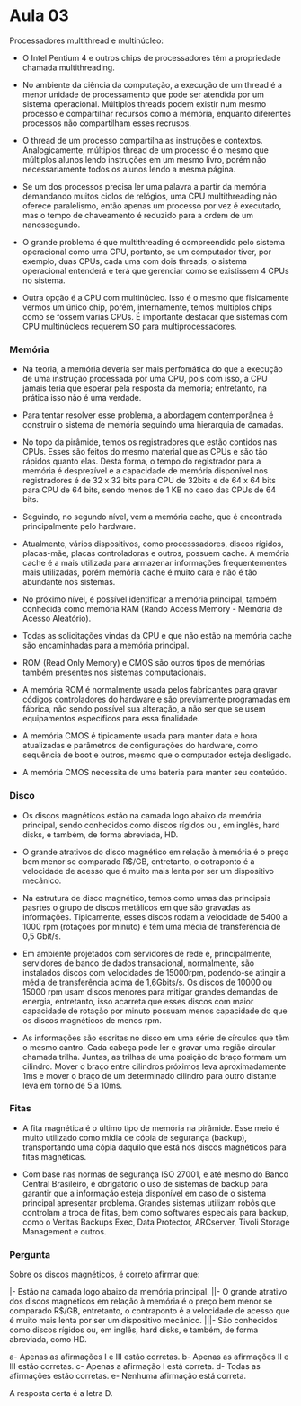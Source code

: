 # Aula 03

Processadores multithread e multinúcleo:

- O Intel Pentium 4 e outros chips de processadores têm a propriedade chamada multithreading.

- No ambiente da ciência da computação, a execução de um thread é a menor unidade de processamento que pode ser atendida por um sistema operacional. Múltiplos threads podem existir num mesmo processo e compartilhar recursos como a memória, enquanto diferentes processos não compartilham esses recrusos.

- O thread de um processo compartilha as instruções e contextos. Analogicamente, múltiplos thread de um processo é o mesmo que múltiplos alunos lendo instruções em um mesmo livro, porém não necessariamente todos os alunos lendo a mesma página.

- Se um dos processos precisa ler uma palavra a partir da memória demandando muitos ciclos de relógios, uma CPU multithreading não oferece paralelismo, então apenas um processo por vez é executado, mas o tempo de chaveamento é reduzido para a ordem de um nanossegundo.

- O grande problema é que multithreading é compreendido pelo sistema operacional como uma CPU, portanto, se um computador tiver, por exemplo, duas CPUs, cada uma com dois threads, o sistema operacional entenderá e terá que gerenciar como se existissem 4 CPUs no sistema.

- Outra opção é a CPU com multinúcleo. Isso é o mesmo que fisicamente vermos um único chip, porém, internamente, temos múltiplos chips como se fossem várias CPUs. É importante destacar que sistemas com CPU multinúcleos requerem SO para multiprocessadores.

### Memória

- Na teoria, a memória deveria ser mais perfomática do que a execução de uma instrução processada por uma CPU, pois com isso, a CPU jamais teria que esperar pela resposta da memória; entretanto, na prática isso não é uma verdade.

- Para tentar resolver esse problema, a abordagem contemporânea é construir o sistema de memória seguindo uma hierarquia de camadas.

- No topo da pirâmide, temos os registradores que estão contidos nas CPUs. Esses são feitos do mesmo material que as CPUs e são tão rápidos quanto elas. Desta forma, o tempo do registrador para a memória é desprezível e a capacidade de memória disponível nos registradores é de 32 x 32 bits para CPU de 32bits e de 64 x 64 bits para CPU de 64 bits, sendo menos de 1 KB no caso das CPUs de 64 bits.

- Seguindo, no segundo nível, vem a memória cache, que é encontrada principalmente pelo hardware.

- Atualmente, vários dispositivos, como processsadores, discos rígidos, placas-mãe, placas controladoras e outros, possuem cache. A memória cache é a mais utilizada para armazenar informações frequentementes mais utilizadas, porém memória cache é muito cara e não é tão abundante nos sistemas.

- No próximo nível, é possível identificar a memória principal, também conhecida como memória RAM (Rando Access Memory - Memória de Acesso Aleatório).

- Todas as solicitações vindas da CPU e que não estão na memória cache são encaminhadas para a memória principal.

- ROM (Read Only Memory) e CMOS são outros tipos de memórias também presentes nos sistemas computacionais.

- A memória ROM é normalmente usada pelos fabricantes para gravar códigos controladores do hardware e são previamente programadas em fábrica, não sendo possível sua alteração, a não ser que se usem equipamentos específicos para essa finalidade.

- A memória CMOS é tipicamente usada para manter data e hora atualizadas e parâmetros de configurações do hardware, como sequência de boot e outros, mesmo que o computador esteja desligado.

- A memória CMOS necessita de uma bateria para manter seu conteúdo.

### Disco

- Os discos magnéticos estão na camada logo abaixo da memória principal, sendo conhecidos como discos rígidos ou , em inglês, hard disks, e também, de forma abreviada, HD.

- O grande atrativos do disco magnético em relação à memória é o preço bem menor se comparado R$/GB, entretanto, o cotraponto é a velocidade de acesso que é muito mais lenta por ser um dispositivo mecânico.

- Na estrutura de disco magnético, temos como umas das principais pasrtes o grupo de discos metálicos em que são gravadas as informações. Tipicamente, esses discos rodam a velocidade de 5400 a 1000 rpm (rotações por minuto) e têm uma média de transferência de 0,5 Gbit/s.

- Em ambiente projetados com servidores de rede e, principalmente, servidores de banco de dados transacional, normalmente, são instalados discos com velocidades de 15000rpm, podendo-se atingir a média de transferência acima de 1,6Gbits/s. Os discos de 10000 ou 15000 rpm usam discos menores para mitigar grandes demandas de energia, entretanto, isso acarreta que esses discos com maior capacidade de rotação por minuto possuam menos capacidade do que os discos magnéticos de menos rpm.

- As informações são escritas no disco em uma série de círculos que têm o mesmo cantro. Cada cabeça pode ler e gravar uma região circular chamada trilha. Juntas, as trilhas de uma posição do braço formam um cilindro. Mover o braço entre cilindros próximos leva aproximadamente 1ms e mover o braço de um determinado cilindro para outro distante leva em torno de 5 a 10ms.

### Fitas

- A fita magnética é o último tipo de memória na pirâmide. Esse meio é muito utilizado como mídia de cópia de segurança (backup), transportando uma cópia daquilo que está nos discos magnéticos para fitas magnéticas.

- Com base nas normas de segurança ISO 27001, e até mesmo do Banco Central Brasileiro, é obrigatório o uso de sistemas de backup para garantir que a informação esteja disponível em caso de o sistema principal apresentar problema. Grandes sistemas utilizam robôs que controlam a troca de fitas, bem como softwares especiais para backup, como o Veritas Backups Exec, Data Protector, ARCserver, Tivoli Storage Management e outros.

### Pergunta

Sobre os discos magnéticos, é correto afirmar que:

|- Estão na camada logo abaixo da memória principal.
||- O grande atrativo dos discos magnéticos em relação à memória é o preço bem menor se comparado R$/GB, entretanto, o contraponto é a velocidade de acesso que é muito mais lenta por ser um dispositivo mecânico.
|||- São conhecidos como discos rígidos ou, em inglês, hard disks, e também, de forma abreviada, como HD.

a-  Apenas as afirmações I e III estão corretas.
b- Apenas as afirmações II e III estão corretas.
c-  Apenas a afirmação I está correta.
d- Todas as afirmações estão corretas.
e-  Nenhuma afirmação está correta.

A resposta certa é a letra D.

